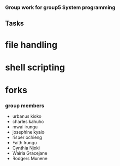 ### Group work for group5 System programming
## Tasks
# file handling
# shell scripting
# forks

### group members
- urbanus kioko
- charles kahuho
- mwai irungu
- josephine kyalo
- risper ochieng
- Faith Irungu
- Cynthia Njoki
- Wairia Gracejane
- Rodgers Munene
